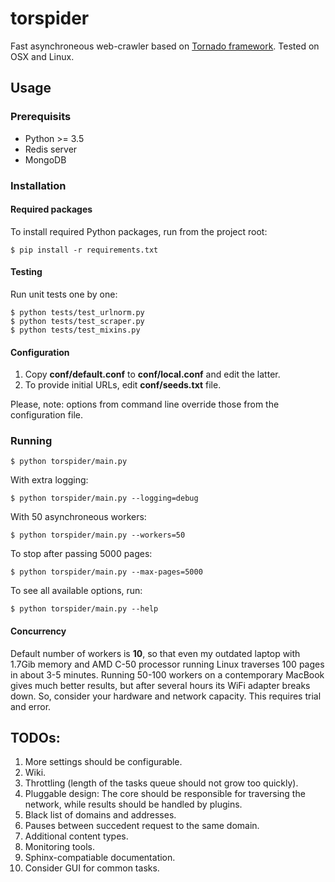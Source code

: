 # torspider

Fast asynchroneous web-crawler based on [Tornado framework](http://tornadoweb.org).
Tested on OSX and Linux.

## Usage

### Prerequisits

* Python >= 3.5
* Redis server
* MongoDB

### Installation

#### Required packages

To install required Python packages, run from the project root:

```
$ pip install -r requirements.txt
```

#### Testing

Run unit tests one by one:

```
$ python tests/test_urlnorm.py
$ python tests/test_scraper.py
$ python tests/test_mixins.py
```

#### Configuration

1. Copy **conf/default.conf** to **conf/local.conf** and edit the latter.
1. To provide initial URLs, edit **conf/seeds.txt** file.

Please, note: options from command line override those from the configuration file.


### Running

```
$ python torspider/main.py
```

With extra logging:

```
$ python torspider/main.py --logging=debug
```

With 50 asynchroneous workers:

```
$ python torspider/main.py --workers=50
```

To stop after passing 5000 pages:

```
$ python torspider/main.py --max-pages=5000
```

To see all available options, run:

```
$ python torspider/main.py --help
```

#### Concurrency

Default number of workers is **10**, so that even my outdated laptop
with 1.7Gib memory and AMD C-50 processor running Linux traverses 100 pages
in about 3-5 minutes. Running 50-100 workers on a contemporary MacBook gives
much better results, but after several hours its WiFi adapter breaks down. So,
consider your hardware and network capacity. This requires trial and error.

## TODOs:

1. More settings should be configurable.
1. Wiki.
1. Throttling (length of the tasks queue should not grow too quickly).
1. Pluggable design: The core should be responsible for traversing the network,
   while results should be handled by plugins.
1. Black list of domains and addresses.
1. Pauses between succedent request to the same domain.
1. Additional content types.
1. Monitoring tools.
1. Sphinx-compatiable documentation.
1. Consider GUI for common tasks.
